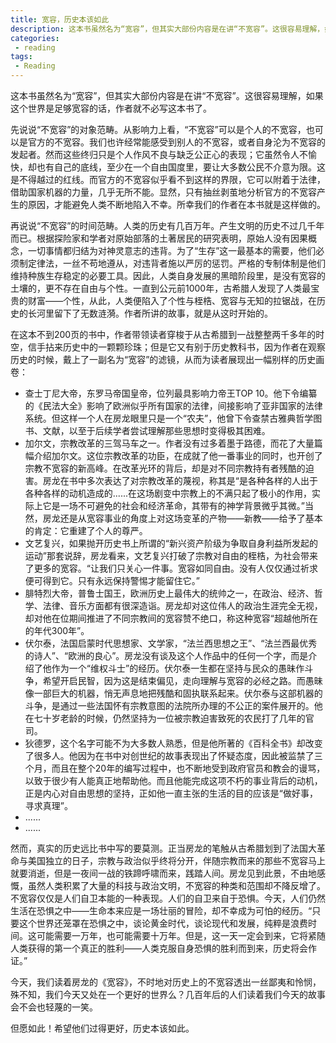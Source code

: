 ```yaml
---
title: 宽容，历史本该如此
description: 这本书虽然名为“宽容”，但其实大部份内容是在讲“不宽容”。这很容易理解，如果这个世界是足够宽容的话，作者就不必写这本书了。
categories:
 - reading
tags:
 - Reading
---
```


这本书虽然名为“宽容”，但其实大部份内容是在讲“不宽容”。这很容易理解，如果这个世界是足够宽容的话，作者就不必写这本书了。

先说说“不宽容”的对象范畴。从影响力上看，“不宽容”可以是个人的不宽容，也可以是官方的不宽容。我们也许经常能感受到别人的不宽容，或者自身沦为不宽容的发起者。然而这些终归只是个人作风不良与缺乏公正心的表现；它虽然令人不愉快，却也有自己的底线，至少在一个自由国度里，要让大多数公民不介意为限。这是不得越过的红线。而官方的不宽容似乎看不到这样的界限，它可以附着于法律，借助国家机器的力量，几乎无所不能。显然，只有抽丝剥茧地分析官方的不宽容产生的原因，才能避免人类不断地陷入不幸。所幸我们的作者在本书就是这样做的。

再说说“不宽容”的时间范畴。人类的历史有几百万年。产生文明的历史不过几千年而已。根据探险家和学者对原始部落的土著居民的研究表明，原始人没有因果概念，一切事情都归结为对神灵意志的违背。为了“生存”这一最基本的需要，他们必须制定律法，一丝不苟地遵从，对违背者施以严厉的惩罚。严格的专制体制是他们维持种族生存稳定的必要工具。因此，人类自身发展的黑暗阶段里，是没有宽容的土壤的，更不存在自由与个性。一直到公元前1000年，古希腊人发现了人类最宝贵的财富——个性，从此，人类便陷入了个性与桎梏、宽容与无知的拉锯战，在历史的长河里留下了无数涟漪。作者所讲的故事，就是从这时开始的。

在这本不到200页的书中，作者带领读者穿梭于从古希腊到一战整整两千多年的时空，信手拈来历史中的一颗颗珍珠；但是它又有别于历史教科书，因为作者在观察历史的时候，戴上了一副名为“宽容”的滤镜，从而为读者展现出一幅别样的历史画卷：

 - 查士丁尼大帝，东罗马帝国皇帝，位列最具影响力帝王TOP 10。他下令编纂的《民法大全》影响了欧洲似乎所有国家的法律，间接影响了亚非国家的法律系统。但这样一个人在房龙眼里只是一个“农夫”，他曾下令查禁古雅典哲学图书、文献，以至于后续学者尝试理解那些思想时变得极其困难。
 - 加尔文，宗教改革的三驾马车之一。作者没有过多着墨于路德，而花了大量篇幅介绍加尔文。这位宗教改革的功臣，在成就了他一番事业的同时，也开创了宗教不宽容的新高峰。在改革光环的背后，却是对不同宗教持有者残酷的迫害。房龙在书中多次表达了对宗教改革的蔑视，称其是“是各种各样的人出于各种各样的动机造成的......在这场剧变中宗教上的不满只起了极小的作用，实际上它是一场不可避免的社会和经济革命，其带有的神学背景微乎其微。”当然，房龙还是从宽容事业的角度上对这场变革的产物——新教——给予了基本的肯定：它重建了个人的尊严。
 - 文艺复兴，如果抛开历史书上所谓的“新兴资产阶级为争取自身利益所发起的运动”那套说辞，房龙看来，文艺复兴打破了宗教对自由的桎梏，为社会带来了更多的宽容。“让我们只关心一件事。宽容如同自由。没有人仅仅通过祈求便可得到它。只有永远保持警惕才能留住它。”
 - 腓特烈大帝，普鲁士国王，欧洲历史上最伟大的统帅之一，在政治、经济、哲学、法律、音乐方面都有很深造诣。房龙却对这位伟人的政治生涯完全无视，却对他在位期间推进了不同宗教间的宽容赞不绝口，称这种宽容“超越他所在的年代300年”。
 - 伏尔泰，法国启蒙时代思想家、文学家，“法兰西思想之王”、“法兰西最优秀的诗人”、“欧洲的良心”。房龙没有谈及这个人作品中的任何一个字，而是介绍了他作为一个“维权斗士”的经历。伏尔泰一生都在坚持与民众的愚昧作斗争，希望开启民智，因为这是结束偏见，走向理解与宽容的必经之路。而愚昧像一部巨大的机器，悄无声息地把残酷和固执联系起来。伏尔泰与这部机器的斗争，是通过一些法国怀有宗教意图的法院所办理的不公正的案件展开的。他在七十岁老龄的时候，仍然坚持为一位被宗教迫害致死的农民打了几年的官司。
 - 狄德罗，这个名字可能不为大多数人熟悉，但是他所著的《百科全书》却改变了很多人。他因为在书中对创世纪的故事表现出了怀疑态度，因此被监禁了三个月，而且在整个20年的编写过程中，也不断地受到政府官员和教会的谩骂，以致于很少有人能真正地帮助他。而且他能完成这项不朽的事业背后的动机，正是内心对自由思想的坚持，正如他一直主张的生活的目的应该是“做好事，寻求真理”。
 - ......
 - ......

然而，真实的历史远比书中写的要莫测。正当房龙的笔触从古希腊划到了法国大革命与美国独立的日子，宗教与政治似乎终将分开，伴随宗教而来的那些不宽容马上就要消逝，但是一夜间一战的铁蹄呼啸而来，践踏人间。房龙见到此景，不由地感慨，虽然人类积累了大量的科技与政治文明，不宽容的种类和范围却不降反增了。不宽容仅仅是人们自卫本能的一种表现。人们的自卫来自于恐惧。今天，人们仍然生活在恐惧之中——生命本来应是一场壮丽的冒险，却不幸成为可怕的经历。“只要这个世界还笼罩在恐惧之中，谈论黄金时代，谈论现代和发展，纯粹是浪费时间。这可能需要一万年，也可能需要十万年。但是，这一天一定会到来，它将紧随人类获得的第一个真正的胜利——人类克服自身恐惧的胜利而到来，历史将会作证。”

今天，我们读着房龙的《宽容》，不时地对历史上的不宽容透出一丝鄙夷和怜悯，殊不知，我们今天又处在一个更好的世界么？几百年后的人们读着我们今天的故事会不会也轻蔑的一笑。

但愿如此！希望他们过得更好，历史本该如此。
